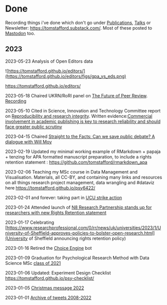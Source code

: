 # Done

Recording things i've done which don't go under [Publications](https://tomstafford.sites.sheffield.ac.uk/outputs/scholarly-publications), 
[Talks](https://tomstafford.sites.sheffield.ac.uk/outputs/talks) or Newsletter: <https://tomstafford.substack.com/>. Most of these posted to [Mastodon](https://mastodon.online/@tomstafford) too.



## 2023

2023-05-23 Analysis of Open Editors data

![https://tomstafford.github.io/editors/](https://tomstafford.github.io/editors/figs/gpa_vs_eds.png)

<https://tomstafford.github.io/editors/>

2023-05-18 Chaired UKRN/RoRI panel on [The Future of Peer Review](https://www.ukrn.org/event/future-of-peer-review-may2023/). [Recording](https://www.youtube.com/channel/UC_gar6y864eLGfX7zJSWd5w) 

2023-05-10 Cited in Science, Innovation and Technology Committee report on [Reproducibility and research integrity](https://publications.parliament.uk/pa/cm5803/cmselect/cmsctech/101/summary.html). Written evidence:[Commercial involvement in academic publishing is key to research reliability and should face greater public scrutiny](https://osf.io/preprints/metaarxiv/rjmvh)

2023-04-15 Chaired [Straight to the Facts: Can we save public debate? A dialogue with Will Moy](https://www.eventbrite.co.uk/e/straight-to-the-facts-can-we-save-public-debate-a-dialogue-with-will-moy-tickets-546336496167)

2023-02-19 Updated my minimal working example of RMarkdown + papaja + tenzing for APA formatted manuscript preparation, to include a rights retention statement : <https://github.com/tomstafford/rmarkdown_apa>

2023-02-06 Teaching my MSc course in Data Management and Visualisation. Materials, all CC-BY, and containing many links and resources on all things research project management, data wrangling and #dataviz  here <https://tomstafford.github.io/psy6422/>

2023-02-01 and forever: taking part in [UCU strike action](https://mastodon.online/@tomstafford/109788334770383538)

2023-01-24 Attended launch of [N8 Research Partnership stands up for researchers with new Rights Retention statement](https://www.n8research.org.uk/n8-research-partnership-rights-retention-statement/)

2023-01-17 Celebrating [https://www.researchprofessional.com/0/rr/news/uk/universities/2023/1/University-of-Sheffield-approves-policies-to-bolster-open-research.html](University of Sheffield announcing rights retention policy)

2023-01-16 Retired the [Choice Engine](https://tomstafford.github.io/choice-engine-text/) bot

2023-01-09 Graduation for Psychological Research Method with Data Science MSc [class of 2021](https://mastodon.online/@tomstafford/109659193946308768)

2023-01-06 Updated: Experiment Design Checklist <https://tomstafford.github.io/psy-checklist/>

2023-01-05 [Christmas message 2022](https://tomstafford.sites.sheffield.ac.uk/news/christmas-message-2022)

2023-01-01 [Archive of tweets 2008-2022](https://idiolect.org.uk/tweets/)



